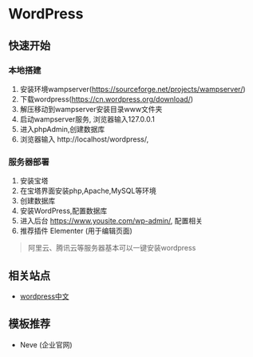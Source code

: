 # WordPress

## 快速开始

### 本地搭建
1. 安装环境wampserver(https://sourceforge.net/projects/wampserver/)
2. 下载wordpress(https://cn.wordpress.org/download/)
3. 解压移动到wampserver安装目录www文件夹
4. 启动wampserver服务, 浏览器输入127.0.0.1
5. 进入phpAdmin,创建数据库
6. 浏览器输入 http://localhost/wordpress/, 

### 服务器部署
1. 安装宝塔
2. 在宝塔界面安装php,Apache,MySQL等环境
3. 创建数据库
4. 安装WordPress,配置数据库
5. 进入后台 https://www.yousite.com/wp-admin/, 配置相关
6. 推荐插件 Elementer (用于编辑页面)

> 阿里云、腾讯云等服务器基本可以一键安装wordpress

## 相关站点
- [wordpress中文](https://cn.wordpress.org/)

## 模板推荐

- Neve (企业官网)